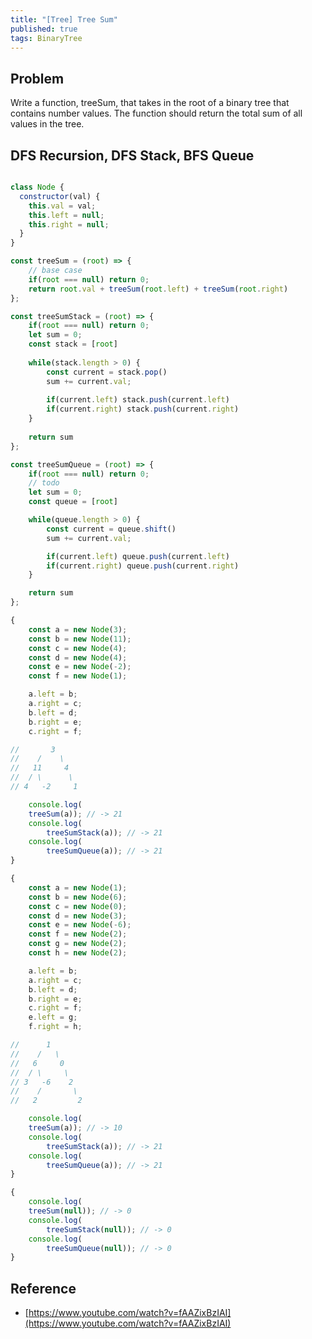 ```yaml
---
title: "[Tree] Tree Sum"
published: true
tags: BinaryTree
---
```


## Problem

Write a function, treeSum, that takes in the root of a binary tree that contains number values.
The function should return the total sum of all values in the tree.

## DFS Recursion, DFS Stack, BFS Queue

```javascript

class Node {
  constructor(val) {
    this.val = val;
    this.left = null;
    this.right = null;
  }
}

const treeSum = (root) => {
	// base case
	if(root === null) return 0;
	return root.val + treeSum(root.left) + treeSum(root.right)
};

const treeSumStack = (root) => {
	if(root === null) return 0;
	let sum = 0;
	const stack = [root]
	
	while(stack.length > 0) {
		const current = stack.pop()
		sum += current.val;
		
		if(current.left) stack.push(current.left)
		if(current.right) stack.push(current.right)
	}
	
	return sum
};

const treeSumQueue = (root) => {
	if(root === null) return 0;
	// todo
	let sum = 0;
	const queue = [root]

	while(queue.length > 0) {
		const current = queue.shift()
		sum += current.val;

		if(current.left) queue.push(current.left)
		if(current.right) queue.push(current.right)
	}

	return sum
};

{
	const a = new Node(3);
	const b = new Node(11);
	const c = new Node(4);
	const d = new Node(4);
	const e = new Node(-2);
	const f = new Node(1);

	a.left = b;
	a.right = c;
	b.left = d;
	b.right = e;
	c.right = f;

//       3
//    /    \
//   11     4
//  / \      \
// 4   -2     1

	console.log(
	treeSum(a)); // -> 21
	console.log(
		treeSumStack(a)); // -> 21
	console.log(
		treeSumQueue(a)); // -> 21
}

{
	const a = new Node(1);
	const b = new Node(6);
	const c = new Node(0);
	const d = new Node(3);
	const e = new Node(-6);
	const f = new Node(2);
	const g = new Node(2);
	const h = new Node(2);

	a.left = b;
	a.right = c;
	b.left = d;
	b.right = e;
	c.right = f;
	e.left = g;
	f.right = h;

//      1
//    /   \
//   6     0
//  / \     \
// 3   -6    2
//    /       \
//   2         2

	console.log(
	treeSum(a)); // -> 10
	console.log(
		treeSumStack(a)); // -> 21
	console.log(
		treeSumQueue(a)); // -> 21
}

{
	console.log(
	treeSum(null)); // -> 0
	console.log(
		treeSumStack(null)); // -> 0
	console.log(
		treeSumQueue(null)); // -> 0
}
```

## Reference

- [https://www.youtube.com/watch?v=fAAZixBzIAI](https://www.youtube.com/watch?v=fAAZixBzIAI)